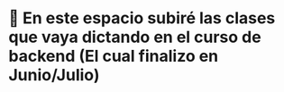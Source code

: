 # 👋 En este espacio subiré las clases que vaya dictando en el curso de backend (El cual finalizo en Junio/Julio)
